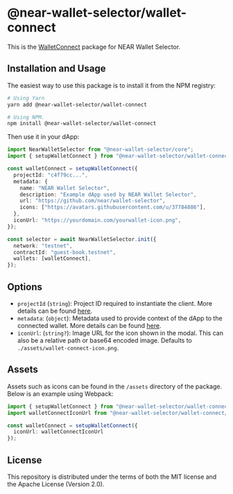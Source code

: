# @near-wallet-selector/wallet-connect

This is the [WalletConnect](https://walletconnect.com/) package for NEAR Wallet Selector.

## Installation and Usage

The easiest way to use this package is to install it from the NPM registry:

```bash
# Using Yarn
yarn add @near-wallet-selector/wallet-connect

# Using NPM.
npm install @near-wallet-selector/wallet-connect
```

Then use it in your dApp:

```ts
import NearWalletSelector from "@near-wallet-selector/core";
import { setupWalletConnect } from "@near-wallet-selector/wallet-connect";

const walletConnect = setupWalletConnect({
  projectId: "c4f79cc...",
  metadata: {
    name: "NEAR Wallet Selector",
    description: "Example dApp used by NEAR Wallet Selector",
    url: "https://github.com/near/wallet-selector",
    icons: ["https://avatars.githubusercontent.com/u/37784886"],
  },
  iconUrl: "https://yourdomain.com/yourwallet-icon.png",
});

const selector = await NearWalletSelector.init({
  network: "testnet",
  contractId: "guest-book.testnet",
  wallets: [walletConnect],
});
```

## Options

- `projectId` (`string`): Project ID required to instantiate the client. More details can be found [here](https://docs.walletconnect.com/2.0/api/project-id).
- `metadata`: (`object`): Metadata used to provide context of the dApp to the connected wallet. More details can be found [here](https://docs.walletconnect.com/2.0/protocol/tech-spec#participant-metadata).
- `iconUrl`: (`string?`): Image URL for the icon shown in the modal. This can also be a relative path or base64 encoded image. Defaults to `./assets/wallet-connect-icon.png`.

## Assets

Assets such as icons can be found in the `/assets` directory of the package. Below is an example using Webpack:

```ts
import { setupWalletConnect } from "@near-wallet-selector/wallet-connect";
import walletConnectIconUrl from "@near-wallet-selector/wallet-connect/assets/wallet-connect-icon.png";

const walletConnect = setupWalletConnect({
  iconUrl: walletConnectIconUrl
});
```

## License

This repository is distributed under the terms of both the MIT license and the Apache License (Version 2.0).
